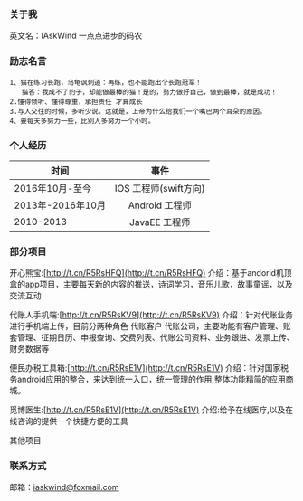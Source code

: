 
### 关于我
英文名：IAskWind  一点点进步的码农
### 励志名言
    1、猫在练习长跑，乌龟讽刺道：再练，也不能跑出个长跑冠军！
       猫答：我成不了豹子，却能做最棒的猫！是的，努力做好自己，做到最棒，就是成功！
    2.懂得倾听、懂得尊重，承担责任 才算成长
	3.与人交往的时候，多听少说。这就是，上帝为什么给我们一个嘴巴两个耳朵的原因。
	4、要每天多努力一些，比别人多努力一个小时。
   
### 个人经历

| 时间           |事件          | 
| ------------- |:-------------:| 
| 2016年10月-至今      | IOS 工程师(swift方向) | 
| 2013年-2016年10月      | Android 工程师 | 
| 2010-2013      | JavaEE 工程师 | 

### 部分项目
开心熊宝:[http://t.cn/R5RsHFQ](http://t.cn/R5RsHFQ)
介绍：基于andorid机顶盒的app项目，主要每天新的内容的推送，诗词学习，音乐儿歌，故事童谣，以及交流互动

代账人手机端:[http://t.cn/R5RsKV9](http://t.cn/R5RsKV9)
介绍：针对代账业务进行手机端上传，目前分两种角色 代账客户 代账公司，主要功能有客户管理、账套管理、征期日历、申报查询、交费列表、代账公司资料、业务跟进、发票上传、财务数据等

便民办税工具箱:[http://t.cn/R5RsE1V](http://t.cn/R5RsE1V)
介绍：针对国家税务android应用的整合，来达到统一入口，统一管理的作用,整体功能精简的应用商城。

觅博医生:[http://t.cn/R5RsE1V](http://t.cn/R5RsE1V)
介绍:给予在线医疗,以及在线咨询的提供一个快捷方便的工具

其他项目

### 联系方式
邮箱：[iaskwind@foxmail.com](iaskwind@foxmail.com)

